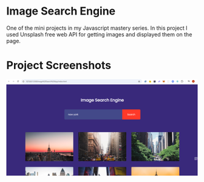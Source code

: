 # Image Search Engine

One of the mini projects in my Javascript mastery series. In this project I used Unsplash free web API for getting images and displayed them on the page.

# Project Screenshots

![Project screenshot](images/ss.png)
